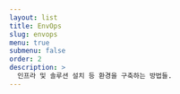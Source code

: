 ```yaml
---
layout: list
title: EnvOps
slug: envops
menu: true
submenu: false
order: 2
description: >
  인프라 및 솔루션 설치 등 환경을 구축하는 방법들.  
---
```

